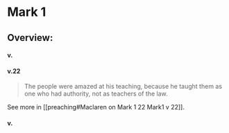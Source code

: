 # Mark 1

## Overview:



#### v.
>

#### v.22
>The people were amazed at his teaching, because he taught them as one who had authority, not as teachers of the law.

See more in [[preaching#Maclaren on Mark 1 22 Mark1 v 22]].

#### v.
>

